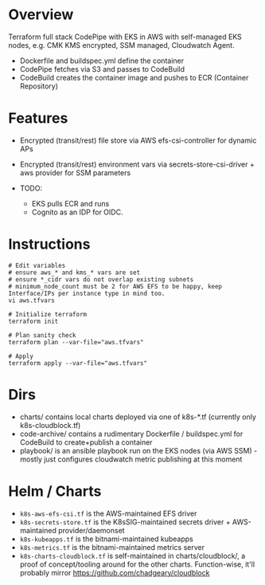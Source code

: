 # Overview
Terraform full stack CodePipe with EKS in AWS with self-managed EKS nodes, e.g. CMK KMS encrypted, SSM managed, Cloudwatch Agent.

- Dockerfile and buildspec.yml define the container
- CodePipe fetches via S3 and passes to CodeBuild
- CodeBuild creates the container image and pushes to ECR (Container Repository)

# Features
- Encrypted (transit/rest) file store via AWS efs-csi-controller for dynamic APs
- Encrypted (transit/rest) environment vars via secrets-store-csi-driver + aws provider for SSM parameters

- TODO:
  - EKS pulls ECR and runs
  - Cognito as an IDP for OIDC.

# Instructions
```
# Edit variables
# ensure aws_* and kms_* vars are set
# ensure *_cidr vars do not overlap existing subnets
# minimum_node_count must be 2 for AWS EFS to be happy, keep Interface/IPs per instance type in mind too.
vi aws.tfvars

# Initialize terraform
terraform init

# Plan sanity check
terraform plan --var-file="aws.tfvars"

# Apply
terraform apply --var-file="aws.tfvars"
```

# Dirs
- charts/ contains local charts deployed via one of k8s-*.tf (currently only k8s-cloudblock.tf)
- code-archive/ contains a rudimentary Dockerfile / buildspec.yml for CodeBuild to create+publish a container
- playbook/ is an ansible playbook run on the EKS nodes (via AWS SSM) - mostly just configures cloudwatch metric publishing at this moment

# Helm / Charts
- `k8s-aws-efs-csi.tf` is the AWS-maintained EFS driver
- `k8s-secrets-store.tf` is the K8sSIG-maintained secrets driver + AWS-maintained provider/daemonset
- `k8s-kubeapps.tf` is the bitnami-maintained kubeapps
- `k8s-metrics.tf` is the bitnami-maintained metrics server
- `k8s-charts-cloudblock.tf` is self-maintained in charts/cloudblock/, a proof of concept/tooling around for the other charts. Function-wise, it'll probably mirror https://github.com/chadgeary/cloudblock
